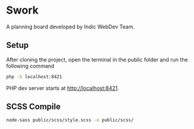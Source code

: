 # Swork

A planning board developed by Indic WebDev Team.

## Setup

After cloning the project, open the terminal in the public folder and run the following command

```bash
php -S localhost:8421
```

PHP dev server starts at <http://localhost:8421>.

## SCSS Compile



```bash
node-sass public/scss/style.scss -o public/scss/
```
